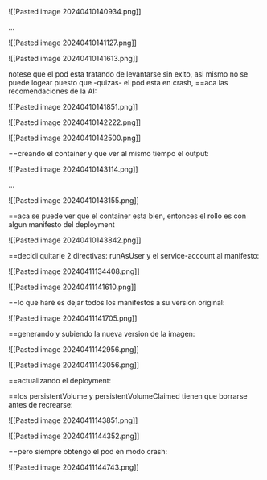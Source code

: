 ![[Pasted image 20240410140934.png]]

...

![[Pasted image 20240410141127.png]]

![[Pasted image 20240410141613.png]]

notese que el pod esta tratando de levantarse sin exito, asi mismo no se puede logear puesto que -quizas- el pod esta en crash, ==aca las recomendaciones de la AI:

![[Pasted image 20240410141851.png]]

![[Pasted image 20240410142222.png]]

![[Pasted image 20240410142500.png]]


==creando el container y que ver al mismo tiempo el output:

![[Pasted image 20240410143114.png]]

...

![[Pasted image 20240410143155.png]]

==aca se puede ver que el container esta bien, entonces el rollo es con algun manifesto del deployment

![[Pasted image 20240410143842.png]]

==decidi quitarle 2 directivas: runAsUser y el service-account al manifesto:

![[Pasted image 20240411134408.png]]

![[Pasted image 20240411141610.png]]

==lo que haré es dejar todos los manifestos a su version original:

![[Pasted image 20240411141705.png]]

==generando  y subiendo la nueva version de la imagen:

![[Pasted image 20240411142956.png]]

![[Pasted image 20240411143056.png]]

==actualizando el deployment:

==los persistentVolume y persistentVolumeClaimed tienen que borrarse antes de recrearse:

![[Pasted image 20240411143851.png]]

![[Pasted image 20240411144352.png]]

==pero siempre obtengo el pod en modo crash:

![[Pasted image 20240411144743.png]]


